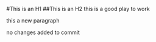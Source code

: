 #This is an H1
##This is an H2
this is a good play to work

this a new paragraph

no changes added to commit 